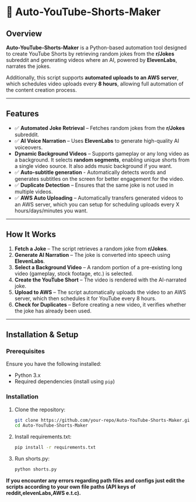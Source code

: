 # 🎥 Auto-YouTube-Shorts-Maker

## Overview  
**Auto-YouTube-Shorts-Maker** is a Python-based automation tool designed to create YouTube Shorts by retrieving random jokes from the **r/Jokes** subreddit and generating videos where an AI, powered by **ElevenLabs**, narrates the jokes.

Additionally, this script supports **automated uploads to an AWS server**, which schedules video uploads every **8 hours**, allowing full automation of the content creation process.

---

## Features  
- ✅ **Automated Joke Retrieval** – Fetches random jokes from the **r/Jokes** subreddit.  
- ✅ **AI Voice Narration** – Uses **ElevenLabs** to generate high-quality AI voiceovers.  
-  **Dynamic Background Videos** – Supports gameplay or any long video as a background. It selects **random segments**, enabling unique shorts from a single video source. It also adds music background if you want. 
- ✅ **Auto-subtitle generation** - Automatically detects words and generates subtitles on the screen for better engagement for the video.
- ✅ **Duplicate Detection** – Ensures that the same joke is not used in multiple videos.  
- ✅ **AWS Auto Uploading** – Automatically transfers generated videos to an AWS server, which you can setup for scheduling uploads every X hours/days/minutes you want.  

---

## How It Works  
1. **Fetch a Joke** – The script retrieves a random joke from **r/Jokes**.  
2. **Generate AI Narration** – The joke is converted into speech using **ElevenLabs**.  
3. **Select a Background Video** – A random portion of a pre-existing long video (gameplay, stock footage, etc.) is selected.  
4. **Create the YouTube Short** – The video is rendered with the AI-narrated joke.  
5. **Upload to AWS** – The script automatically uploads the video to an AWS server, which then schedules it for YouTube every 8 hours.  
6. **Check for Duplicates** – Before creating a new video, it verifies whether the joke has already been used.  

---

## Installation & Setup  

### Prerequisites  
Ensure you have the following installed:  
- Python 3.x  
- Required dependencies (install using `pip`)  

### Installation  
1. Clone the repository:  
   ```bash
   git clone https://github.com/your-repo/Auto-YouTube-Shorts-Maker.git
   cd Auto-YouTube-Shorts-Maker
2. Install requirements.txt:  
   ```bash
   pip install -r requirements.txt
2. Run shorts.py:  
   ```bash
   python shorts.py

**If you encounter any errors regarding path files and configs just edit the scripts according to your own file paths (API keys of reddit,elevenLabs,AWS e.t.c).**
